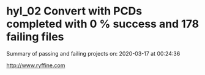 # hyl_02 Convert with PCDs completed with 0 % success and 178 failing files

Summary of passing and failing projects on: 2020-03-17 at 00:24:36

http://www.ryffine.com
